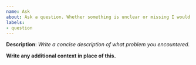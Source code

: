 ```yaml
---
name: Ask
about: Ask a question. Whether something is unclear or missing I would love to help.
labels:
- question
---
```


**Description**: *Write a concise description of what problem you encountered.*



**Write any additional context in place of this.**
